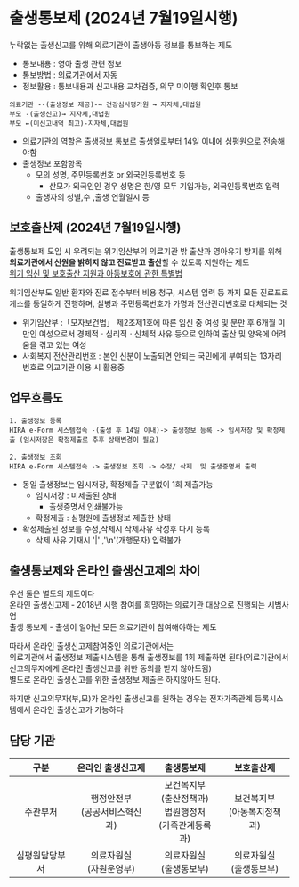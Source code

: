 # 출생통보제 (2024년 7월19일시행)
누락없는 출생신고를 위해 의료기관이 출생아동 정보를 통보하는 제도
- 통보내용 : 영아 출생 관련 정보
- 통보방법 : 의료기관에서 자동
- 정보활용 : 통보내용과 신고내용 교차검증, 의무 미이행 확인후 통보

```
의료기관 --(출생정보 제공)-→ 건강심사평가원 → 지자체,대법원
부모 -(출생신고)→ 지자체,대법원
부모 ←(미신고내역 최고)-지자체,대법원
```
- 의료기관의 역할은 출생정보 통보로 출생일로부터 14일 이내에 심평원으로 전송해야함
- 출생정보 포함항목
  - 모의 성명, 주민등록번호 or 외국인등록번호 등
    - 산모가 외국인인 경우 성명은 한/영 모두 기입가능, 외국인등록번호 입력
  - 출생자의 성별,수 ,출생 연월일시 등
    


## 보호출산제 (2024년 7월19일시행)
출생통보제 도입 시 우려되는 위기임산부의 의료기관 밖 출산과 영아유기 방지를 위해 **의료기관에서 신원을 밝히지 않고 진료받고 출산**할 수 있도록 지원하는 제도<br>
[위기 임신 및 보호출산 지원과 아동보호에 관한 특별법](https://www.law.go.kr/lsInfoP.do?lsiSeq=255883&efYd=20240719#0000) 

위기임산부도 일반 환자와 진료 접수부터 비용 청구, 시스템 입력 등 까지 모든 진료프로게스를 동일하게 진행하며, 실병과 주민등록번호가 가명과 전산관리번호로 대체되는 것 
-  위기임산부 :「모자보건법」 제2조제1호에 따른 임신 중 여성 및 분만 후 6개월 미만인 여성으로서 경제적ㆍ심리적ㆍ신체적 사유 등으로 인하여 출산 및 양육에 어려움을 겪고 있는 여성
- 사회복지 전산관리번호 : 본인 신분이 노출되면 안되는 국민에게 부여되는 13자리 번호로 의교기관 이용 시 활용중

## 업무흐름도
```
1. 출생정보 등록
HIRA e-Form 시스템접속 -(출생 후 14일 이내)-> 출생정보 등록 -> 임시저장 및 확정제출 (임시저장은 확정제출로 추후 상태변경이 필요)

2. 출생정보 조회
HIRA e-Form 시스템접속 -> 출생정보 조회 -> 수정/ 삭제  및 출생증명서 출력
```
- 동일 출생정보는 임시저장, 확정제출 구분없이 1회 제출가능
  - 임시저장 : 미제출된 상태
    - 출생증명서 인쇄불가능
  - 확정제출 : 심평원에 출생정보 제출한 상태
- 확정제출된 정보를 수정,삭제시 삭제사유 작성후 다시 등록
  - 삭제 사유 기재시 '|' ,'\n'(개행문자) 입력불가 

## 출생통보제와 온라인 출생신고제의 차이
우선 둘은 별도의 제도이다 <br>
온라인 출생신고제 - 2018년 시행 참여를 희망하는 의료기관 대상으로 진행되는 시범사업<br>
출생 통보제 - 출생이 일어난 모든 의료기관이 참여해야하는 제도

따라서 온라인 출생신고제참여중인 의료기관에서는<br>
의료기관에서 출생정보 제출시스템을 통해 출생정보를 1회 제출하면 된다(의료기관에서 신고의무자에게 온라인 출생신고를 위한 동의를 받지 않아도됨)<br>
별도로 온라인 출생신고를 위한 출생정보 제출은 하지않아도 된다.

하지만 신고의무자(부,모)가 온라인 출생신고를 원하는 경우는 전자가족관계 등록시스템에서 온라인 출생신고가 가능하다<br>

## 담당 기관
|구분| 온라인 출생신고제|출생통보제|보호출산제|
|:---:|:---:|:---:|:---:|
|주관부처|행정안전부<br>(공공서비스혁신과)|보건복지부<br>(출산정책과)<br>법원행정처<br>(가족관계등록과)| 보건복지부<br>(아동복지정책과)|
|심평원담당부서|의료자원실<br>(자원운영부)|의료자원실<br>(출생통보부)|의료자원실<br>(출생통보부)|
   
